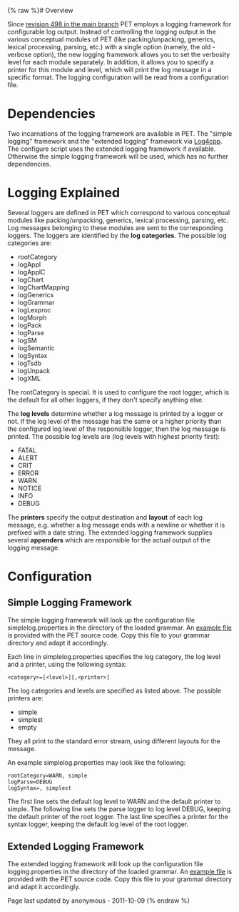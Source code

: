 {% raw %}# Overview

Since [revision 498 in the main
branch](https://pet.opendfki.de/browser/pet/main?rev=498) PET employs a
logging framework for configurable log output. Instead of controlling
the logging output in the various conceptual modules of PET (like
packing/unpacking, generics, lexical processing, parsing, etc.) with a
single option (namely, the old -verbose option), the new logging
framework allows you to set the verbosity level for each module
separately. In addition, it allows you to specify a printer for this
module and level, which will print the log message in a specific format.
The logging configuration will be read from a configuration file.

# Dependencies

Two incarnations of the logging framework are available in PET. The
"simple logging" framework and the "extended logging" framework via
[Log4cpp](http://log4cpp.sourceforge.net/). The configure script uses
the extended logging framework if available. Otherwise the simple
logging framework will be used, which has no further dependencies.

# Logging Explained

Several loggers are defined in PET which correspond to various
conceptual modules like packing/unpacking, generics, lexical processing,
parsing, etc. Log messages belonging to these modules are sent to the
corresponding loggers. The loggers are identified by the **log
categories**. The possible log categories are:

- rootCategory
- logAppl
- logApplC
- logChart
- logChartMapping
- logGenerics
- logGrammar
- logLexproc
- logMorph
- logPack
- logParse
- logSM
- logSemantic
- logSyntax
- logTsdb
- logUnpack
- logXML

The rootCategory is special. It is used to configure the root logger,
which is the default for all other loggers, if they don't specify
anything else.

The **log levels** determine whether a log message is printed by a
logger or not. If the log level of the message has the same or a higher
priority than the configured log level of the responsible logger, then
the log message is printed. The possible log levels are (log levels with
highest priority first):

- FATAL
- ALERT
- CRIT
- ERROR
- WARN
- NOTICE
- INFO
- DEBUG

The **printers** specify the output destination and **layout** of each
log message, e.g. whether a log message ends with a newline or whether
it is prefixed with a date string. The extended logging framework
supplies several **appenders** which are responsible for the actual
output of the logging message.

# Configuration

## Simple Logging Framework

The simple logging framework will look up the configuration file
simplelog.properties in the directory of the loaded grammar. An [example
file](https://pet.opendfki.de/browser/pet/main/simplelog.properties) is
provided with the PET source code. Copy this file to your grammar
directory and adapt it accordingly.

Each line in simplelog.properties specifies the log category, the log
level and a printer, using the following syntax:

    <category>=[<level>][,<printer>]

The log categories and levels are specified as listed above. The
possible printers are:

- simple
- simplest
- empty

They all print to the standard error stream, using different layouts for
the message.

An example simplelog.properties may look like the following:

    rootCategory=WARN, simple
    logParse=DEBUG
    logSyntax=, simplest

The first line sets the default log level to WARN and the default
printer to simple. The following line sets the parse logger to log level
DEBUG, keeping the default printer of the root logger. The last line
specifies a printer for the syntax logger, keeping the default log level
of the root logger.

## Extended Logging Framework

The extended logging framework will look up the configuration file
logging.properties in the directory of the loaded grammar. An [example
file](https://pet.opendfki.de/browser/pet/main/logging.properties) is
provided with the PET source code. Copy this file to your grammar
directory and adapt it accordingly.

Page last updated by anonymous - 2011-10-09
{% endraw %}